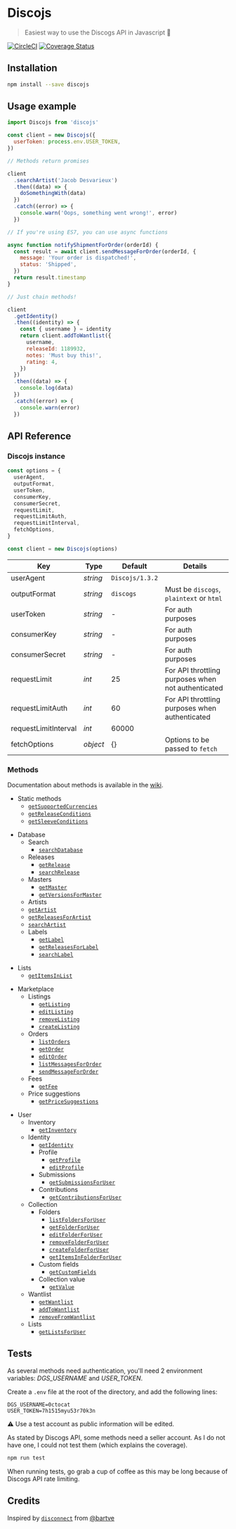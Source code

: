 # Discojs

> Easiest way to use the Discogs API in Javascript :musical_note:

[![CircleCI](https://circleci.com/gh/aknorw/discojs.svg?style=svg)](https://circleci.com/gh/aknorw/discojs)
[![Coverage Status](https://coveralls.io/repos/github/aknorw/discojs/badge.svg?branch=master)](https://coveralls.io/github/aknorw/discojs?branch=master)

## Installation

```sh
npm install --save discojs
```

## Usage example

```js
import Discojs from 'discojs'

const client = new Discojs({
  userToken: process.env.USER_TOKEN,
})

// Methods return promises

client
  .searchArtist('Jacob Desvarieux')
  .then((data) => {
    doSomethingWith(data)
  })
  .catch((error) => {
    console.warn('Oops, something went wrong!', error)
  })

// If you're using ES7, you can use async functions

async function notifyShipmentForOrder(orderId) {
  const result = await client.sendMessageForOrder(orderId, {
    message: 'Your order is dispatched!',
    status: 'Shipped',
  })
  return result.timestamp
}

// Just chain methods!

client
  .getIdentity()
  .then((identity) => {
    const { username } = identity
    return client.addToWantlist({
      username,
      releaseId: 1189932,
      notes: 'Must buy this!',
      rating: 4,
    })
  })
  .then((data) => {
    console.log(data)
  })
  .catch((error) => {
    console.warn(error)
  })
```

## API Reference

### Discojs instance

```js
const options = {
  userAgent,
  outputFormat,
  userToken,
  consumerKey,
  consumerSecret,
  requestLimit,
  requestLimitAuth,
  requestLimitInterval,
  fetchOptions,
}

const client = new Discojs(options)
```

| Key                  | Type     | Default         | Details                                            |
| -------------------- | -------- | --------------- | -------------------------------------------------- |
| userAgent            | _string_ | `Discojs/1.3.2` |
| outputFormat         | _string_ | `discogs`       | Must be `discogs`, `plaintext` or `html`           |
| userToken            | _string_ | -               | For auth purposes                                  |
| consumerKey          | _string_ | -               | For auth purposes                                  |
| consumerSecret       | _string_ | -               | For auth purposes                                  |
| requestLimit         | _int_    | 25              | For API throttling purposes when not authenticated |
| requestLimitAuth     | _int_    | 60              | For API throttling purposes when authenticated     |
| requestLimitInterval | _int_    | 60000           |
| fetchOptions         | _object_ | {}              | Options to be passed to `fetch`                    |

### Methods

Documentation about methods is available in the [wiki](https://github.com/aknorw/discojs/wiki).

- Static methods
  - [`getSupportedCurrencies`](https://github.com/aknorw/discojs/wiki/Static-methods#get-supported-currencies)
  - [`getReleaseConditions`](https://github.com/aknorw/discojs/wiki/Static-methods#get-release-conditions)
  - [`getSleeveConditions`](https://github.com/aknorw/discojs/wiki/Static-methods#get-sleeve-conditions)

* Database
  - Search
    - [`searchDatabase`](https://github.com/aknorw/discojs/wiki/Database#search)
  - Releases
    - [`getRelease`](https://github.com/aknorw/discojs/wiki/Database#get-release)
    - [`searchRelease`](https://github.com/aknorw/discojs/wiki/Database#search-release)
  - Masters
    - [`getMaster`](https://github.com/aknorw/discojs/wiki/Database#get-master-release)
    - [`getVersionsForMaster`](https://github.com/aknorw/discojs/wiki/Database#list-versions-for-master-release)
  - Artists
  - [`getArtist`](https://github.com/aknorw/discojs/wiki/Database#get-artist)
  - [`getReleasesForArtist`](https://github.com/aknorw/discojs/wiki/Database#list-releases-for-artist)
  - [`searchArtist`](https://github.com/aknorw/discojs/wiki/Database#search-artist)
  - Labels
    - [`getLabel`](https://github.com/aknorw/discojs/wiki/Database#get-label)
    - [`getReleasesForLabel`](https://github.com/aknorw/discojs/wiki/Database#list-releases-for-label)
    - [`searchLabel`](https://github.com/aknorw/discojs/wiki/Database#search-label)

- Lists
  - [`getItemsInList`](https://github.com/aknorw/discojs/wiki/Lists#get-items-in-list)

* Marketplace
  - Listings
    - [`getListing`](https://github.com/aknorw/discojs/wiki/Marketplace#get-listing)
    - [`editListing`](https://github.com/aknorw/discojs/wiki/Marketplace#edit-listing)
    - [`removeListing`](https://github.com/aknorw/discojs/wiki/Marketplace#remove-listing)
    - [`createListing`](https://github.com/aknorw/discojs/wiki/Marketplace#create-listing)
  - Orders
    - [`listOrders`](https://github.com/aknorw/discojs/wiki/Marketplace#list-orders)
    - [`getOrder`](https://github.com/aknorw/discojs/wiki/Marketplace#get-order)
    - [`editOrder`](https://github.com/aknorw/discojs/wiki/Marketplace#edit-order)
    - [`listMessagesForOrder`](https://github.com/aknorw/discojs/wiki/Marketplace#list-order-messages)
    - [`sendMessageForOrder`](https://github.com/aknorw/discojs/wiki/Marketplace#send-order-message)
  - Fees
    - [`getFee`](https://github.com/aknorw/discojs/wiki/Marketplace#fees)
  - Price suggestions
    - [`getPriceSuggestions`](https://github.com/aknorw/discojs/wiki/Marketplace#price-suggestions)

- User
  - Inventory
    - [`getInventory`](https://github.com/aknorw/discojs/wiki/User#inventory)
  - Identity
    - [`getIdentity`](https://github.com/aknorw/discojs/wiki/User#get-identity)
    - Profile
      - [`getProfile`](https://github.com/aknorw/discojs/wiki/User#get-profile)
      - [`editProfile`](https://github.com/aknorw/discojs/wiki/User#edit-profile)
    - Submissions
      - [`getSubmissionsForUser`](https://github.com/aknorw/discojs/wiki/User#submissions)
    - Contributions
      - [`getContributionsForUser`](https://github.com/aknorw/discojs/wiki/User#contributions)
  - Collection
    - Folders
      - [`listFoldersForUser`](https://github.com/aknorw/discojs/wiki/User#list-folders)
      - [`getFolderForUser`](https://github.com/aknorw/discojs/wiki/User#get-folder)
      - [`editFolderForUser`](https://github.com/aknorw/discojs/wiki/User#edit-folder)
      - [`removeFolderForUser`](https://github.com/aknorw/discojs/wiki/User#remove-folder)
      - [`createFolderForUser`](https://github.com/aknorw/discojs/wiki/User#create-folder)
      - [`getItemsInFolderForUser`](https://github.com/aknorw/discojs/wiki/User#get-items-in-folder)
    - Custom fields
      - [`getCustomFields`](https://github.com/aknorw/discojs/wiki/User#custom-fields)
    - Collection value
      - [`getValue`](https://github.com/aknorw/discojs/wiki/User#collection-value)
  - Wantlist
    - [`getWantlist`](https://github.com/aknorw/discojs/wiki/User#get-wantlist)
    - [`addToWantlist`](https://github.com/aknorw/discojs/wiki/User#add-to-wantlist)
    - [`removeFromWantlist`](https://github.com/aknorw/discojs/wiki/User#remove-from-wantlist)
  - Lists
    - [`getListsForUser`](https://github.com/aknorw/discojs/wiki/User#lists)

## Tests

As several methods need authentication, you'll need 2 environment variables: _DGS_USERNAME_ and _USER_TOKEN_.

Create a `.env` file at the root of the directory, and add the following lines:

```
DGS_USERNAME=0ctocat
USER_TOKEN=7h1515myu53r70k3n
```

:warning: Use a test account as public information will be edited.

As stated by Discogs API, some methods need a seller account. As I do not have one, I could not test them (which explains the coverage).

```sh
npm run test
```

When running tests, go grab a cup of coffee as this may be long because of Discogs API rate limiting.

## Credits

Inspired by [`disconnect`](https://github.com/bartve/disconnect) from [@bartve](https://github.com/bartve)
